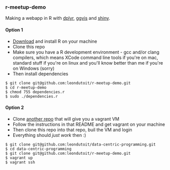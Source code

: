 ### r-meetup-demo

Making a webapp in R with [dplyr](https://github.com/hadley/dplyr), [ggvis](https://github.com/rstudio/ggvis) and [shiny](https://github.com/rstudio/shiny).


#### Option 1

* [Download](http://cran.r-project.org/) and install R on your machine
* Clone this repo
* Make sure you have a R development environment - gcc and/or clang compilers, which means XCode command line tools if you're on mac, standard stuff if you're on linux and you'll know better than me if you're on Windows (sorry)
* Then install dependencies

```
$ git clone git@github.com:leondutoit/r-meetup-demo.git
$ cd r-meetup-demo
$ chmod 755 dependencies.r
$ sudo ./dependencies.r
```

#### Option 2

* Clone [another repo](https://github.com/leondutoit/data-centric-programming) that will give you a vagrant VM
* Follow the instructions in that README and get vagrant on your machine
* Then clone this repo into that repo, buil the VM and login
* Everything should _just_ _work_ then :)

```
$ git clone git@github.com:leondutoit/data-centric-programming.git
$ cd data-centric-programming
$ git clone git@github.com:leondutoit/r-meetup-demo.git
$ vagrant up
$ vagrant ssh
```
